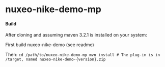 nuxeo-nike-demo-mp
==================

#### Build
After cloning and assuming maven 3.2.1 is installed on your system:

First build nuxeo-nike-demo (see readme)

Then:
    ```
    cd /path/to/nuxeo-nike-demo-mp
    mvn install
    # The plug-in is in /target, named nuxeo-nike-demo-{version}.zip
    ```
